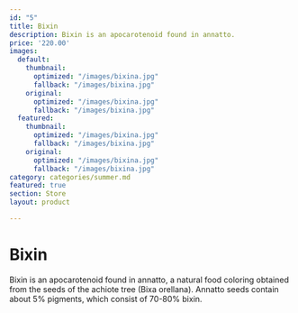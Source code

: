 ```yaml
---
id: "5"
title: Bixin
description: Bixin is an apocarotenoid found in annatto.
price: '220.00'
images:
  default:
    thumbnail:
      optimized: "/images/bixina.jpg"
      fallback: "/images/bixina.jpg"
    original:
      optimized: "/images/bixina.jpg"
      fallback: "/images/bixina.jpg"
  featured:
    thumbnail:
      optimized: "/images/bixina.jpg"
      fallback: "/images/bixina.jpg"
    original:
      optimized: "/images/bixina.jpg"
      fallback: "/images/bixina.jpg"
category: categories/summer.md
featured: true
section: Store
layout: product

---
```

# Bixin

Bixin is an apocarotenoid found in annatto, a natural food coloring obtained from the seeds of the achiote tree (Bixa orellana). Annatto seeds contain about 5% pigments, which consist of 70-80% bixin.
